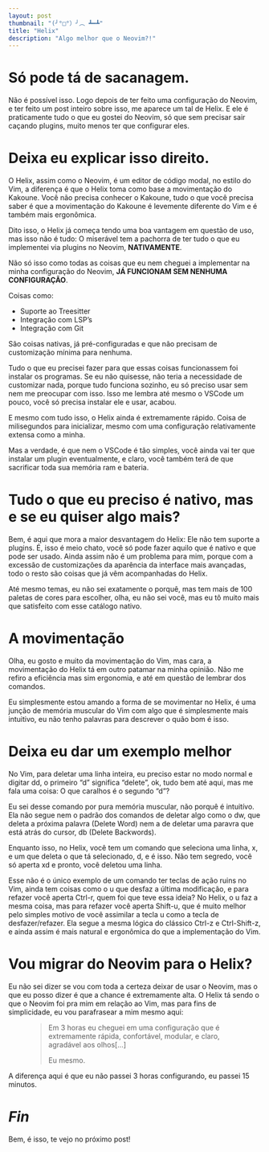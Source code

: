 ```yaml
---
layout: post
thumbnail: "(╯°□°）╯︵ ┻━┻"
title: "Helix"
description: "Algo melhor que o Neovim?!"
---
```

<h1>Só pode tá de sacanagem.</h1>

<p>Não é possível isso. Logo depois de ter feito uma configuração do Neovim, e ter
feito um post inteiro sobre isso, me aparece um tal de Helix. E ele é
praticamente tudo o que eu gostei do Neovim, só que sem precisar sair caçando
plugins, muito menos ter que configurar eles.</p>

<h1>Deixa eu explicar isso direito.</h1>

<p>O Helix, assim como o Neovim, é um editor de código modal, no estilo do Vim,
a diferença é que o Helix toma como base a movimentação do Kakoune. Você não
precisa conhecer o Kakoune, tudo o que você precisa saber é que a movimentação
do Kakoune é levemente diferente do Vim e é também mais ergonômica.</p>

<p>Dito isso, o Helix já começa tendo uma boa vantagem em questão de uso, mas isso
não é tudo: O miserável tem a pachorra de ter tudo o que eu implementei via
plugins no Neovim, <strong>NATIVAMENTE</strong>.</p>

<p>Não só isso como todas as coisas que eu nem cheguei a implementar na minha
configuração do Neovim, <strong>JÁ FUNCIONAM SEM NENHUMA CONFIGURAÇÃO</strong>.</p>

<p>Coisas como:</p>
<ul>
  <li>Suporte ao Treesitter</li>
  <li>Integração com LSP’s</li>
  <li>Integração com Git</li>
</ul>

<p>São coisas nativas, já pré-configuradas e que não precisam de customização
mínima para nenhuma.</p>

<p>Tudo o que eu precisei fazer para que essas coisas funcionassem foi instalar os
programas. Se eu não quisesse, não teria a necessidade de customizar nada,
porque tudo funciona sozinho, eu só preciso usar sem nem me preocupar com isso.
Isso me lembra até mesmo o VSCode um pouco, você só precisa instalar ele e usar,
acabou.</p>

<p>E mesmo com tudo isso, o Helix ainda é extremamente rápido. Coisa de
milisegundos para inicializar, mesmo com uma configuração relativamente
extensa como a minha.</p>

<p>Mas a verdade, é que nem o VSCode é tão simples, você ainda vai ter que
instalar um plugin eventualmente, e claro, você também terá de que sacrificar
toda sua memória ram e bateria.</p>

<h1>Tudo o que eu preciso é nativo, mas e se eu quiser algo mais?</h1>

<p>Bem, é aqui que mora a maior desvantagem do Helix: Ele não tem suporte a
plugins. É, isso é meio chato, você só pode fazer aquilo que é nativo e que
pode ser usado. Ainda assim não é um problema para mim, porque com a excessão
de customizações da aparência da interface mais avançadas, todo o resto são
coisas que já vêm acompanhadas do Helix.</p>

<p>Até mesmo temas, eu não sei exatamente o porquê, mas tem mais de
100 paletas de cores para escolher, olha, eu não sei você, mas eu tô muito mais
que satisfeito com esse catálogo nativo.</p>

<h1>A movimentação</h1>

<p>Olha, eu gosto e muito da movimentação do Vim, mas cara, a movimentação do
Helix tá em outro patamar na minha opinião. Não me refiro a eficiência mas sim
ergonomia, e até em questão de lembrar dos comandos.</p>

<p>Eu simplesmente estou amando a forma de se movimentar no Helix, é uma junção
de memória muscular do Vim com algo que é simplesmente mais intuitivo, eu não
tenho palavras para descrever o quão bom é isso.</p>

<h1>Deixa eu dar um exemplo melhor</h1>

<p>No Vim, para deletar uma linha inteira, eu preciso estar no modo
normal e digitar dd, o primeiro “d” significa “delete”, ok, tudo bem até aqui,
mas me fala uma coisa: O que caralhos é o segundo “d”?</p>

<p>Eu sei desse comando por pura memória muscular, não porquê é intuitívo. Ela não
segue nem o padrão dos comandos de deletar algo como o dw, que deleta a próxima
palavra (Delete Word) nem a de deletar uma paravra que está atrás do cursor, db
(Delete Backwords).</p>

<p>Enquanto isso, no Helix, você tem um comando que seleciona uma linha, x, e um
que deleta o que tá selecionado, d, e é isso. Não tem segredo, você só aperta
xd e pronto, você deletou uma linha.</p>

<p>Esse não é o único exemplo de um comando ter teclas de ação ruins no Vim, ainda
tem coisas como o u que desfaz a última modificação, e para refazer você aperta
Ctrl-r, quem foi que teve essa ideia? No Helix, o u faz a mesma coisa, mas para refazer
você aperta Shift-u, que é muito melhor pelo simples motivo de você assimilar a
tecla u como a tecla de desfazer/refazer. Ela segue a mesma lógica do clássico
Ctrl-z e Ctrl-Shift-z, e ainda assim é mais natural e ergonômica do que a
implementação do Vim.</p>

<h1>Vou migrar do Neovim para o Helix?</h1>

<p>Eu não sei dizer se vou com toda a certeza deixar de usar o Neovim, mas o que eu posso
dizer é que a chance é extremamente alta. O Helix tá sendo o que o Neovim foi
pra mim em relação ao Vim, mas para fins de simplicidade, eu vou parafrasear a
mim mesmo aqui:</p>

<figure>
    <blockquote class="blockquote">
        <p>
            Em 3 horas eu cheguei em uma configuração
            que é extremamente rápida, confortável, modular, e claro, agradável aos
            olhos[...]
        </p>
        <figcaption class="blockquote-footer">
            Eu mesmo.
        </figcaption>
    </blockquote>
</figure>

<p>A diferença aqui é que eu não passei 3 horas configurando, eu passei 15 minutos.</p>

<h1><em>Fin</em></h1>
<p>Bem, é isso, te vejo no próximo post!</p>
